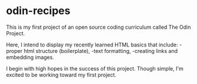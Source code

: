 # odin-recipes
This is my first project of an open source coding curriculum called The Odin Project.

Here, I intend to display my recently learned HTML basics that include:
-proper html structure (boilerplate),
-text formatting,
-creating links and embedding images.

I begin with high hopes in the success of this project. Though simple, I'm excited to be working toward my first project.
